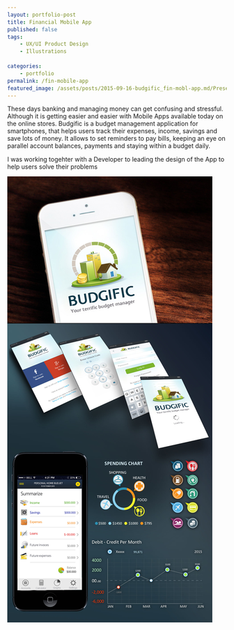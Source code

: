 ```yaml
---
layout: portfolio-post
title: Financial Mobile App
published: false
tags:
    - UX/UI Product Design
    - Illustrations
    
categories:
    - portfolio
permalink: /fin-mobile-app
featured_image: /assets/posts/2015-09-16-budgific_fin-mobl-app.md/Present_FinBudgific.jpg
---
```

These days banking and managing money can get confusing and stressful. Although it is getting easier and easier with Mobile Apps available today on the online stores.
Budgific is a budget management application for smartphones, that helps users track their expenses, income, savings and save lots of money. It allows to set reminders to pay bills, keeping an eye on parallel account balances, payments and staying within a budget daily.

I was working togehter with a Developer to leading the design of the App to help users solve their problems


![Budgific](/assets/posts/2015-09-16-budgific_fin-mobl-app.md/Present_FinBudgific.jpg "Budgific")